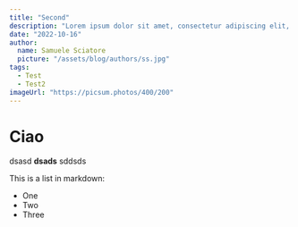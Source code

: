 ```yaml
---
title: "Second"
description: "Lorem ipsum dolor sit amet, consectetur adipiscing elit, sed do eiusmod tempor incididunt ut labore et dolore magna aliqua. Praesent elementum facilisis leo vel fringilla est ullamcorper eget. At imperdiet dui accumsan sit amet nulla facilities morbi tempus."
date: "2022-10-16"
author:
  name: Samuele Sciatore
  picture: "/assets/blog/authors/ss.jpg"
tags:
  - Test
  - Test2
imageUrl: "https://picsum.photos/400/200"
---
```


# Ciao

dsasd **dsads** sddsds

This is a list in markdown:
- One
- Two
- Three